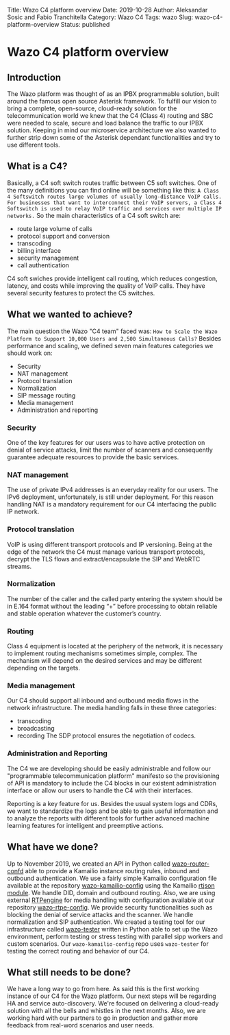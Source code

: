 Title: Wazo C4 platform overview
Date: 2019-10-28
Author: Aleksandar Sosic and Fabio Tranchitella
Category: Wazo C4
Tags: wazo
Slug: wazo-c4-platform-overview
Status: published

# Wazo C4 platform overview

## Introduction
The Wazo platform was thought of as an IPBX programmable solution, built around the famous open source Asterisk framework. To fulfill our vision to bring a complete, open-source, cloud-ready solution for the telecommunication world we knew that the C4 (Class 4) routing and SBC were needed to scale, secure and load balance the traffic to our IPBX solution. Keeping in mind our microservice architecture we also wanted to further strip down some of the Asterisk dependant functionalities and try to use different tools.

## What is a C4?
Basically, a C4 soft switch routes traffic between C5 soft switches.
One of the many definitions you can find online will be something like this:
```A Class 4 Softswitch routes large volumes of usually long-distance VoIP calls. For businesses that want to interconnect their VoIP servers, a Class 4 Softswitch is used to relay VoIP traffic and services over multiple IP networks.```
So the main characteristics of a C4 soft switch are:
* route large volume of calls
* protocol support and conversion
* transcoding
* billing interface
* security management
* call authentication

C4 soft swiches provide intelligent call routing, which reduces congestion, latency, and costs while improving the quality of VoIP calls. They have several security features to protect the C5 switches.


## What we wanted to achieve?
The main question the Wazo "C4 team" faced was:
```How to Scale the Wazo Platform to Support 10,000 Users and 2,500 Simultaneous Calls?```
Besides performance and scaling, we defined seven main features categories we should work on:
* Security
* NAT management
* Protocol translation
* Normalization
* SIP message routing
* Media management
* Administration and reporting

### Security
One of the key features for our users was to have active protection on denial of service attacks, limit the number of scanners and consequently guarantee adequate resources to provide the basic services.

### NAT management
The use of private IPv4 addresses is an everyday reality for our users. The IPv6 deployment, unfortunately, is still under deployment. For this reason handling NAT is a mandatory requirement for our C4 interfacing the public IP network.

### Protocol translation
VoIP is using different transport protocols and IP versioning. Being at the edge of the network the C4 must manage various transport protocols, decrypt the TLS flows and extract/encapsulate the SIP and WebRTC streams.

### Normalization
The number of the caller and the called party entering the system should be in E.164 format without the leading “+” before processing to obtain reliable and stable operation whatever the customer’s country.

### Routing
Class 4 equipment is located at the periphery of the network, it is necessary to implement routing mechanisms sometimes simple, complex. The mechanism will depend on the desired services and may be different depending on the targets.

### Media management
Our C4 should support all inbound and outbound media flows in the network infrastructure. The media handling falls in these three categories:
* transcoding
* broadcasting
* recording
The SDP protocol ensures the negotiation of codecs.

### Administration and Reporting
The C4 we are developing should be easily administrable and follow our "programmable telecommunication platform" manifesto so the provisioning of API is mandatory to include the C4 blocks in our existent administration interface or allow our users to handle the C4 with their interfaces.

Reporting is a key feature for us. Besides the usual system logs and CDRs, we want to standardize the logs and be able to gain useful information and to analyze the reports with different tools for further advanced machine learning features for intelligent and preemptive actions.


## What have we done?
Up to November 2019, we created an API in Python called [wazo-router-confd](https://github.com/wazo-platform/wazo-router-confd) able to provide a Kamailio instance routing rules, inbound and outbound authentication. We use a fairly simple Kamailio configuration file available at the repository [wazo-kamailio-config](https://github.com/wazo-platform/wazo-kamailio-config) using the Kamailio [rtjson module](https://www.kamailio.org/docs/modules/devel/modules/rtjson.html).
We handle DID, domain and outbound routing. Also, we are using external [RTPengine](https://github.com/sipwise/rtpengine) for media handling with configuration available at our repository [wazo-rtpe-config](https://github.com/wazo-platform/wazo-rtpe-config). We provide security functionalities such as blocking the denial of service attacks and the scanner. We handle normalization and SIP authentication.
We created a testing tool for our infrastructure called [wazo-tester](https://github.com/wazo-platform/wazo-tester) written in Python 
able to set up the Wazo environment, perform testing or stress testing with parallel sipp workers and custom scenarios.
Our `wazo-kamailio-config` repo uses `wazo-tester` for testing the correct routing and behavior of our C4.


## What still needs to be done?
We have a long way to go from here. As said this is the first working instance of our C4 for the Wazo platform. Our next steps will be regarding HA and service auto-discovery. We're focused on delivering a cloud-ready solution with all the bells and whistles in the next months. Also, we are working hard with our partners to go in production and gather more feedback from real-word scenarios and user needs.
